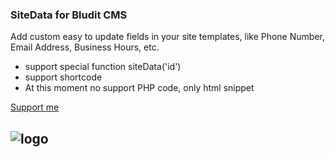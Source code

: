 ### SiteData for Bludit CMS
Add custom easy to update fields in your site templates, like Phone Number, Email Address, Business Hours, etc.

- support special function siteData('id')
- support shortcode
- At this moment no support PHP code, only html snippet

[Support me](https://ko-fi.com/multicolorplugins)

![logo](https://i.imgur.com/YHNFo5i.jpeg)
----------------------

 
